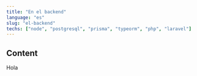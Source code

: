 ```yaml
---
title: "En el backend"
language: "es"
slug: "el-backend"
techs: ["node", "postgresql", "prisma", "typeorm", "php", "laravel"]
---
```


## Content

Hola
